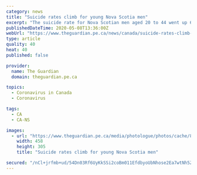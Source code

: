 ```yaml
---
category: news
title: "Suicide rates climb for young Nova Scotia men"
excerpt: "The suicide rate for Nova Scotian men aged 20 to 44 went up 60 per cent between 2012 and 2018. Newly released government data on suicide rates show an alarming rise in the behaviour in what was alread"
publishedDateTime: 2020-05-08T13:36:00Z
webUrl: "https://www.theguardian.pe.ca/news/canada/suicide-rates-climb-for-young-nova-scotia-men-447322/"
type: article
quality: 40
heat: 40
published: false

provider:
  name: The Guardian
  domain: theguardian.pe.ca

topics:
  - Coronavirus in Canada
  - Coronavirus

tags:
  - CA
  - CA-NS

images:
  - url: "https://www.theguardian.pe.ca/media/photologue/photos/cache/80994620_l_MhfzUW0_medium.jpg"
    width: 458
    height: 305
    title: "Suicide rates climb for young Nova Scotia men"

secured: "/nCl+jrfmb+ud/54Dn03Rf6UyKkSSi2coBm011EfdbyoUbNhose2Ea7wtNh5Z94MVlhlpFLipG7iJYSRssFcEH9lq8omJ4ReSB3k0zkjOshvd/s3yr1tkNT8XOsjeW7quDRaXXa2WOvmqDHrq3sgDjF1r/rAPYnKHxMEQlTz03ABYBB6r41N0YJ5zBKL8Qz5Q/eN2DdpgFo7MprAOMw9lSZxY2dihItxf/yjPDpHCGq2J9PRDBoCpVDZVzuLz2XpNhdIZwVv6UKG68xkQwfVzJSpc85yiQWASgsWVG/UednHCmJxPA+rXOvLkGwa9GlU;SvBt9FnD5eVmPkyKdVP3Rg=="
---
```


